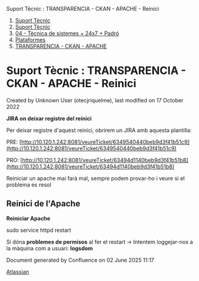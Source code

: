 Suport Tècnic : TRANSPARENCIA - CKAN - APACHE - Reinici  

1.  [Suport Tècnic](index.md)
2.  [Suport Tècnic](13893782.md)
3.  [04 - Tècnica de sistemes + 24x7 + Padró](26313202.md)
4.  [Plataformes](Plataformes_41520520.md)
5.  [TRANSPARENCIA - CKAN - APACHE](TRANSPARENCIA---CKAN---APACHE_41521508.md)

Suport Tècnic : TRANSPARENCIA - CKAN - APACHE - Reinici
=======================================================

Created by Unknown User (otecjriquelme), last modified on 17 October 2022

**JIRA on deixar registre del reinici**

Per deixar registre d'aquest reinici, obrirem un JIRA amb aquesta plantilla: 

PRE: [http://10.120.1.242:8081/veureTicket/6349540440beb9d3f41b51c9](http://10.120.1.242:8081/veureTicket/6349540440beb9d3f41b51c9)

PRO: [http://10.120.1.242:8081/veureTicket/63494d1140beb9d3f41b51b8](http://10.120.1.242:8081/veureTicket/63494d1140beb9d3f41b51b8)

  

Reiniciar un apache mai farà mal, sempre podem provar-ho i veure si el problema es resol

Reinici de l'Apache
-------------------

**Reiniciar Apache**

sudo service httpd restart

Si dóna **problemes de permisos** al fer el restart → Intentem loggejar-nos a la màquina com a usuari: **logsdom**

Document generated by Confluence on 02 June 2025 11:17

[Atlassian](http://www.atlassian.com/)
